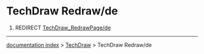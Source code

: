 # TechDraw Redraw/de
1.  REDIRECT [TechDraw\_RedrawPage/de](TechDraw_RedrawPage/de.md)

---
[documentation index](../README.md) > [TechDraw](TechDraw_Workbench.md) > TechDraw Redraw/de
